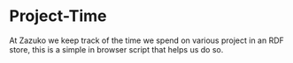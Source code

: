 # Project-Time

At Zazuko we keep track of the time we spend on various project in an RDF store,
this is a simple in browser script that helps us do so.